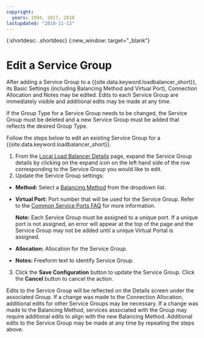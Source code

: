 ```yaml
---
copyright:
  years: 1994, 2017, 2018
lastupdated: "2018-11-12"
---
```


{:shortdesc: .shortdesc}
{:new_window: target="_blank"}

# Edit a Service Group

After adding a Service Group to a {{site.data.keyword.loadbalancer_short}}, its Basic Settings (including Balancing Method and Virtual Port), Connection Allocation and Notes may be edited. Edits to each Service Group are immediately visible and additional edits may be made at any time. 

If the Group Type for a Service Group needs to be changed, the Service Group must be deleted and a new Service Group must be added that reflects the desired Group Type. 

Follow the steps below to edit an existing Service Group for a {{site.data.keyword.loadbalancer_short}}.

1. From the [Local Load Balancer Details](view-all-load-balancers.html) page, expand the Service Group details by clicking on the expand icon on the left hand side of the row corresponding to the Service Group you would like to edit.
2. Update the Service Group settings:
  - **Method:** Select a [Balancing Method](load_balancing_methods.html) from the dropdown list.
  - **Virtual Port:** Port number that will be used for the Service Group. Refer to the [Common Service Ports FAQ](load-balancing-faqs-2.html#what-services-can-be-load-balanced-) for more information. 

  	**Note:** Each Service Group must be assigned to a unique port. If a unique port is not assigned, an error will appear at the top of the page and the Service Group may not be added until a unique Virtual Portal is assigned.
  - **Allocation:**  Allocation for the Service Group.
  - **Notes:** Freeform text to identify Service Group.
3. Click the **Save Configuration** button to update the Service Group. Click the **Cancel** button to cancel the action.

Edits to the Service Group will be reflected on the Details screen under the associated Group. If a change was made to the Connection Allocation, additional edits for other Service Groups may be necessary. If a change was made to the Balancing Method, services associated with the Group may require additional edits to align with the new Balancing Method. Additional edits to the Service Group may be made at any time by repeating the steps above.
